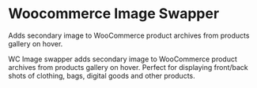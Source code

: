 # Woocommerce Image Swapper

Adds secondary image to WooCommerce product archives from products gallery on hover.

WC Image swapper adds secondary image to WooCommerce product archives from products gallery on hover. Perfect for displaying front/back shots of clothing, bags, digital goods and other products.
